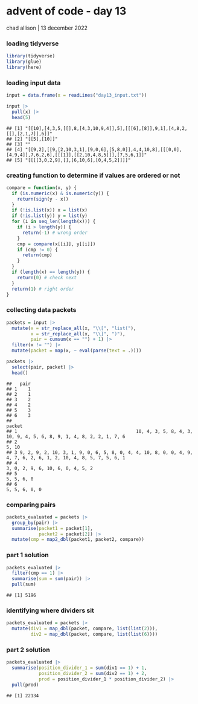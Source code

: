 advent of code - day 13
================
chad allison \| 13 december 2022

### loading tidyverse

``` r
library(tidyverse)
library(glue)
library(here)
```

### loading input data

``` r
input = data.frame(x = readLines("day13_input.txt"))

input |>
  pull(x) |>
  head(5)
```

    ## [1] "[[10],[4,3,5,[[],8,[4,3,10,9,4]],5],[[[6],[8]],9,1],[4,8,2,[[],[2,1,7]],6]]"                                 
    ## [2] "[[5],[10]]"                                                                                                  
    ## [3] ""                                                                                                            
    ## [4] "[[9,2],[[9,[2,10,3,1],[9,0,6],[5,8,0]],4,4,10,8],[[[0,0],[4,9,4]],7,6,2,6],[[[1]],[[2,10,4,8,5]]],[7,5,6,1]]"
    ## [5] "[[[[3,0,2,9],[],[6,10,6],[0,4,5,2]]]]"

### creating function to determine if values are ordered or not

``` r
compare = function(x, y) {
  if (is.numeric(x) & is.numeric(y)) {
    return(sign(y - x))
  }
  if (!is.list(x)) x = list(x)
  if (!is.list(y)) y = list(y)
  for (i in seq_len(length(x))) {
    if (i > length(y)) {
      return(-1) # wrong order
    }
    cmp = compare(x[[i]], y[[i]])
    if (cmp != 0) {
      return(cmp)
    }
  }
  if (length(x) == length(y)) {
    return(0) # check next
  }
  return(1) # right order
}
```

### collecting data packets

``` r
packets = input |>
  mutate(x = str_replace_all(x, "\\[", "list("),
         x = str_replace_all(x, "\\]", ")"),
         pair = cumsum(x == "") + 1) |>
  filter(x != "") |>
  mutate(packet = map(x, ~ eval(parse(text = .))))

packets |>
  select(pair, packet) |>
  head()
```

    ##   pair
    ## 1    1
    ## 2    1
    ## 3    2
    ## 4    2
    ## 5    3
    ## 6    3
    ##                                                                                                          packet
    ## 1                                            10, 4, 3, 5, 8, 4, 3, 10, 9, 4, 5, 6, 8, 9, 1, 4, 8, 2, 2, 1, 7, 6
    ## 2                                                                                                         5, 10
    ## 3 9, 2, 9, 2, 10, 3, 1, 9, 0, 6, 5, 8, 0, 4, 4, 10, 8, 0, 0, 4, 9, 4, 7, 6, 2, 6, 1, 2, 10, 4, 8, 5, 7, 5, 6, 1
    ## 4                                                                              3, 0, 2, 9, 6, 10, 6, 0, 4, 5, 2
    ## 5                                                                                                    5, 5, 6, 0
    ## 6                                                                                                 5, 5, 6, 0, 0

### comparing pairs

``` r
packets_evaluated = packets |>
  group_by(pair) |>
  summarise(packet1 = packet[1],
            packet2 = packet[2]) |>
  mutate(cmp = map2_dbl(packet1, packet2, compare))
```

### part 1 solution

``` r
packets_evaluated |>
  filter(cmp == 1) |>
  summarise(sum = sum(pair)) |>
  pull(sum)
```

    ## [1] 5196

### identifying where dividers sit

``` r
packets_evaluated = packets |>
  mutate(div1 = map_dbl(packet, compare, list(list(2))),
         div2 = map_dbl(packet, compare, list(list(6))))
```

### part 2 solution

``` r
packets_evaluated |>
  summarise(position_divider_1 = sum(div1 == 1) + 1,
            position_divider_2 = sum(div2 == 1) + 2,
            prod = position_divider_1 * position_divider_2) |>
  pull(prod)
```

    ## [1] 22134

